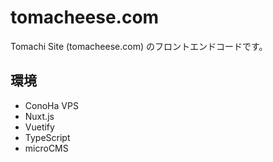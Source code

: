 # tomacheese.com

Tomachi Site (tomacheese.com) のフロントエンドコードです。

## 環境

- ConoHa VPS
- Nuxt.js
- Vuetify
- TypeScript
- microCMS
